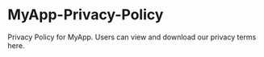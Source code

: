 # MyApp-Privacy-Policy
Privacy Policy for MyApp. Users can view and download our privacy terms here.
